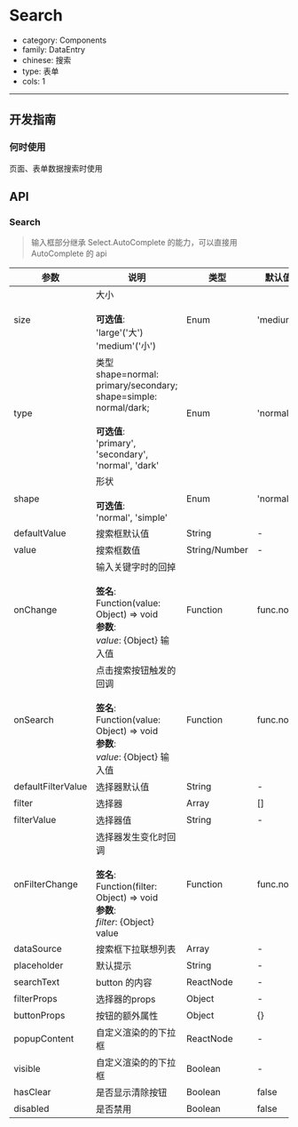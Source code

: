 # Search

-   category: Components
-   family: DataEntry
-   chinese: 搜索
-   type: 表单
-   cols: 1

---

## 开发指南

### 何时使用

页面、表单数据搜索时使用

## API

### Search

> 输入框部分继承 Select.AutoComplete 的能力，可以直接用AutoComplete 的 api

| 参数                 | 说明                                                                                                                         | 类型            | 默认值       |
| ------------------ | -------------------------------------------------------------------------------------------------------------------------- | ------------- | --------- |
| size               | 大小<br><br>**可选值**:<br>'large'('大')<br>'medium'('小')                                                                        | Enum          | 'medium'  |
| type               | 类型 shape=normal: primary/secondary; shape=simple: normal/dark;<br><br>**可选值**:<br>'primary', 'secondary', 'normal', 'dark' | Enum          | 'normal'  |
| shape              | 形状<br><br>**可选值**:<br>'normal', 'simple'                                                                                   | Enum          | 'normal'  |
| defaultValue       | 搜索框默认值                                                                                                                     | String        | -         |
| value              | 搜索框数值                                                                                                                      | String/Number | -         |
| onChange           | 输入关键字时的回掉<br><br>**签名**:<br>Function(value: Object) => void<br>**参数**:<br>_value_: {Object} 输入值                            | Function      | func.noop |
| onSearch           | 点击搜索按钮触发的回调<br><br>**签名**:<br>Function(value: Object) => void<br>**参数**:<br>_value_: {Object} 输入值                          | Function      | func.noop |
| defaultFilterValue | 选择器默认值                                                                                                                     | String        | -         |
| filter             | 选择器                                                                                                                        | Array         | \[]       |
| filterValue        | 选择器值                                                                                                                       | String        | -         |
| onFilterChange     | 选择器发生变化时回调<br><br>**签名**:<br>Function(filter: Object) => void<br>**参数**:<br>_filter_: {Object} value                       | Function      | func.noop |
| dataSource         | 搜索框下拉联想列表                                                                                                                  | Array         | -         |
| placeholder        | 默认提示                                                                                                                       | String        | -         |
| searchText         | button 的内容                                                                                                                 | ReactNode     | -         |
| filterProps        | 选择器的props                                                                                                                  | Object        | -         |
| buttonProps        | 按钮的额外属性                                                                                                                    | Object        | {}        |
| popupContent       | 自定义渲染的的下拉框                                                                                                                 | ReactNode     | -         |
| visible            | 自定义渲染的的下拉框                                                                                                                 | Boolean       | -         |
| hasClear           | 是否显示清除按钮                                                                                                                   | Boolean       | false     |
| disabled           | 是否禁用                                                                                                                       | Boolean       | false     |
